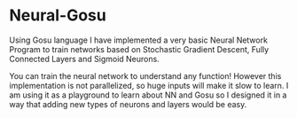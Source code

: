 # Neural-Gosu
Using Gosu language I have implemented a very basic Neural Network Program to train networks based on Stochastic Gradient Descent, Fully Connected Layers and Sigmoid Neurons.

You can train the neural network to understand any function! However this implementation is not parallelized, so huge inputs will make it slow to learn.
I am using it as a playground to learn about NN and Gosu so I designed it in a way that adding new types of neurons and layers would be easy.
